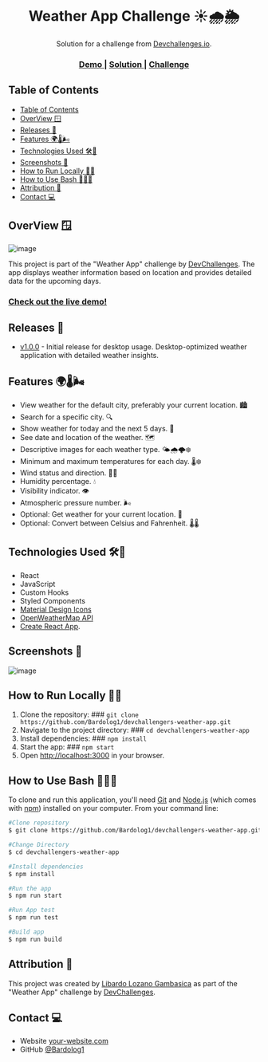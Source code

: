 <h1 align="center"> Weather App Challenge ☀️🌧️🌦️ </H1>

<div align="center">
   Solution for a challenge from  <a href="http://devchallenges.io" target="_blank">Devchallenges.io</a>.
</div>
<div align="center">
  <h3>
    <a href="https://{your-demo-link.your-domain}](https://weatherchallengeapp.netlify.app/">
      Demo
    </a>
    <span> | </span>
    <a href="https://github.com/Bardolog1/devchallengers-weather-app">
      Solution
    </a>
    <span> | </span>
    <a href="https://devchallenges.io/challenges/mM1UIenRhK808W8qmLWv">
      Challenge
    </a>
  </h3>
</div>

## Table of Contents

- [Table of Contents](#table-of-contents)
- [OverView 🪟](#overview-)
- [Releases 🚀](#releases-)
- [Features 🌍🌡️🌬️](#features-️️)
- [Technologies Used 🛠️🚀](#technologies-used-️)
- [Screenshots 📸](#screenshots-)
- [How to Run Locally 🏃‍♂️](#how-to-run-locally-️)
- [How to Use Bash 👨🏼‍💻](#how-to-use-bash-)
- [Attribution 🙌](#attribution-)
- [Contact 💻](#contact-)


## OverView 🪟
![image](https://github.com/Bardolog1/devchallengers-weather-app/assets/64260884/bd94bae2-056a-450f-b045-c837b8a7c69f)

This project is part of the "Weather App" challenge by [DevChallenges](https://devchallenges.io/challenges/mM1UIenRhK808W8qmLWv). The app displays weather information based on location and provides detailed data for the upcoming days.

### [Check out the live demo!](https://weatherchallengeapp.netlify.app/)

## Releases 🚀

- [v1.0.0](https://github.com/Bardolog1/devchallengers-weather-app/releases/tag/v1.0.0) - Initial release for desktop usage. Desktop-optimized weather application with detailed weather insights.

## Features 🌍🌡️🌬️

- View weather for the default city, preferably your current location. 🏙️
- Search for a specific city. 🔍
- Show weather for today and the next 5 days. 📅
- See date and location of the weather. 🗺️
- Descriptive images for each weather type. 🌤️🌧️🌩️❄️
- Minimum and maximum temperatures for each day. 🌡️❄️
- Wind status and direction. 💨🧭
- Humidity percentage. 💧
- Visibility indicator. 👁️
- Atmospheric pressure number. 🌬️
- Optional: Get weather for your current location. 📍
- Optional: Convert between Celsius and Fahrenheit. 🌡️🌡️

## Technologies Used 🛠️🚀

- React
- JavaScript
- Custom Hooks
- Styled Components
- [Material Design Icons](https://google.github.io/material-design-icons/)
- [OpenWeatherMap API](https://openweathermap.org/api)
- [Create React App](https://github.com/facebook/create-react-app).

## Screenshots 📸

![image](https://github.com/Bardolog1/devchallengers-weather-app/assets/64260884/bd94bae2-056a-450f-b045-c837b8a7c69f)


## How to Run Locally 🏃‍♂️

1. Clone the repository: ### `git clone https://github.com/Bardolog1/devchallengers-weather-app.git`
2. Navigate to the project directory: ### `cd devchallengers-weather-app`
3. Install dependencies: ### `npm install`
4. Start the app: ### `npm start`
5. Open [http://localhost:3000](http://localhost:3000) in your browser.
   
## How to Use Bash 👨🏼‍💻

To clone and run this application, you'll need [Git](https://git-scm.com) and [Node.js](https://nodejs.org/en/download/) (which comes with [npm](http://npmjs.com)) installed on your computer. From your command line:

```bash
#Clone repository
$ git clone https://github.com/Bardolog1/devchallengers-weather-app.git

#Change Directory
$ cd devchallengers-weather-app

#Install dependencies
$ npm install

#Run the app
$ npm run start

#Run App test
$ npm run test

#Build app
$ npm run build

```

## Attribution 🙌

This project was created by [Libardo Lozano Gambasica](https://github.com/Bardolog1) as part of the "Weather App" challenge by [DevChallenges](https://devchallenges.io/challenges/mM1UIenRhK808W8qmLWv).

## Contact 💻

- Website [your-website.com](https://liloga.netlify.app)
- GitHub [@Bardolog1](https://github.com/Bardolog1)
